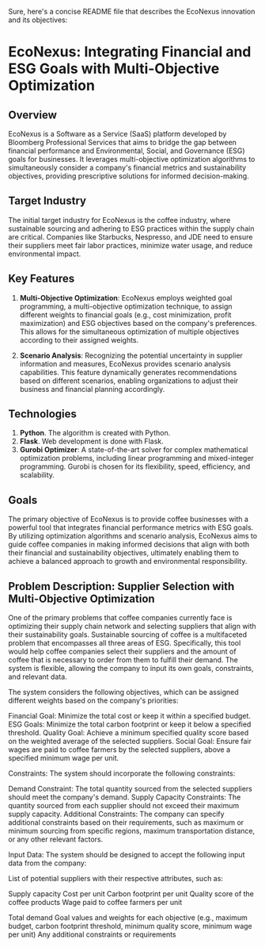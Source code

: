 Sure, here's a concise README file that describes the EcoNexus innovation and its objectives:

# EcoNexus: Integrating Financial and ESG Goals with Multi-Objective Optimization

## Overview

EcoNexus is a Software as a Service (SaaS) platform developed by Bloomberg Professional Services that aims to bridge the gap between financial performance and Environmental, Social, and Governance (ESG) goals for businesses. It leverages multi-objective optimization algorithms to simultaneously consider a company's financial metrics and sustainability objectives, providing prescriptive solutions for informed decision-making.

## Target Industry

The initial target industry for EcoNexus is the coffee industry, where sustainable sourcing and adhering to ESG practices within the supply chain are critical. Companies like Starbucks, Nespresso, and JDE need to ensure their suppliers meet fair labor practices, minimize water usage, and reduce environmental impact.

## Key Features

1. **Multi-Objective Optimization**: EcoNexus employs weighted goal programming, a multi-objective optimization technique, to assign different weights to financial goals (e.g., cost minimization, profit maximization) and ESG objectives based on the company's preferences. This allows for the simultaneous optimization of multiple objectives according to their assigned weights.

2. **Scenario Analysis**: Recognizing the potential uncertainty in supplier information and measures, EcoNexus provides scenario analysis capabilities. This feature dynamically generates recommendations based on different scenarios, enabling organizations to adjust their business and financial planning accordingly.

## Technologies

1. **Python**. The algorithm is created with Python.
2. **Flask**. Web development is done with Flask.
3. **Gurobi Optimizer**: A state-of-the-art solver for complex mathematical optimization problems, including linear programming and mixed-integer programming. Gurobi is chosen for its flexibility, speed, efficiency, and scalability.

## Goals

The primary objective of EcoNexus is to provide coffee businesses with a powerful tool that integrates financial performance metrics with ESG goals. By utilizing optimization algorithms and scenario analysis, EcoNexus aims to guide coffee companies in making informed decisions that align with both their financial and sustainability objectives, ultimately enabling them to achieve a balanced approach to growth and environmental responsibility.

## Problem Description: Supplier Selection with Multi-Objective Optimization

One of the primary problems that coffee companies currently face is optimizing their supply chain network and selecting suppliers that align with their sustainability goals. Sustainable sourcing of coffee is a multifaceted problem that encompasses all three areas of ESG. Specifically, this tool would help coffee companies select their suppliers and the amount of coffee that is necessary to order from them to fulfill their demand. The system is flexible, allowing the company to input its own goals, constraints, and relevant data.

The system considers the following objectives, which can be assigned different weights based on the company's priorities:

Financial Goal: Minimize the total cost or keep it within a specified budget.
ESG Goals: Minimize the total carbon footprint or keep it below a specified threshold.
Quality Goal: Achieve a minimum specified quality score based on the weighted average of the selected suppliers.
Social Goal: Ensure fair wages are paid to coffee farmers by the selected suppliers, above a specified minimum wage per unit.

Constraints:
The system should incorporate the following constraints:

Demand Constraint: The total quantity sourced from the selected suppliers should meet the company's demand.
Supply Capacity Constraints: The quantity sourced from each supplier should not exceed their maximum supply capacity.
Additional Constraints: The company can specify additional constraints based on their requirements, such as maximum or minimum sourcing from specific regions, maximum transportation distance, or any other relevant factors.

Input Data:
The system should be designed to accept the following input data from the company:

List of potential suppliers with their respective attributes, such as:

Supply capacity
Cost per unit
Carbon footprint per unit
Quality score of the coffee products
Wage paid to coffee farmers per unit


Total demand
Goal values and weights for each objective (e.g., maximum budget, carbon footprint threshold, minimum quality score, minimum wage per unit)
Any additional constraints or requirements

